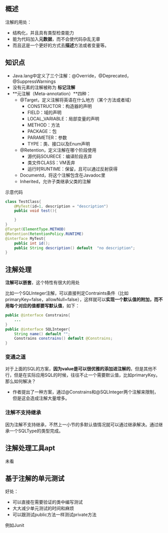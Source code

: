 ## 概述

注解的用处：

- 结构化，并且具有类型检查能力
- 能为代码加入**元数据**，而不会使代码杂乱无章
- 而且这是一个更好的方式去**描述**方法或者变量等。



## 知识点

- Java.lang中定义了三个注解：@Override，@Deprecated，@SuppressWarnings
- 没有元素的注解被称为 **标记注解**
- **元注解（Meta-annotation）**四种：
  - @Target，定义注解将英语在什么地方（某个方法或者域）
    - CONSTRUCTOR：构造器的声明
    - FIELD：域的声明
    - LOCAL_VARIABLE：局部变量的声明
    - METHOD：方法
    - PACKAGE：包
    - PARAMETER：参数
    - TYPE：类、接口以及Enum声明
  - @Retention，定义注解在哪个阶段使用
    - 源代码SOURECE：编译阶段丢弃
    - 类文件CLASS：VM丢弃
    - 运行时RUNTIME：保留，且可以通过反射获得
  - Documentd，将这个注解包含在Javadoc里
  - Inherited，允许子类继承父类的注解

示意代码

```java
class TestClass{
    @MyTest(id=1, description = "description")
    public void test(){

    }
}
@Target(ElementType.METHOD)
@Retention(RetentionPolicy.RUNTIME)
@interface MyTest{
    public int id();
    public String description() default  "no description";
}
```

## 注解处理

**注解可以嵌套**，这个特性有很大的用处

比如一个SQLInteger注解，可以直接判定Contraints条件（比如primaryKey=false，allowNull=false），这样就可以**实现一个默认值的附加，而不用每个对应的值都要写默认值**，如下：

```java
public @interface Constrains{
    ...
}
public @interface SQLInteger{
    String name() default "";
    Constrains constrains() default @Constrains;
}
```

### 变通之道

对于上面的SQL的方案，**因为value是可以很优雅的添加进注解的**，但是其他不行，但是在实际应用SQL的时候，往往不止一个需要默认值，比如primaryKey。那么如何解决？

- 作者提出了一种方案，通过@Constrains和@SQLInteger两个注解来限制，但是这会造成注解大量增多。

### 注解不支持继承

因为注解不支持继承，不然上一小节的多默认值情况就可以通过继承解决。通过继承一个SQLType的类型完成。



## 注解处理工具apt

未看

## 基于注解的单元测试

好处：

- 可以直接在需要验证的类中编写测试
- 大大减少单元测试的时间和麻烦
- 可以跟测试public方法一样测试private方法

例如Junit